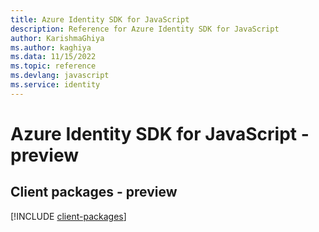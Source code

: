 ```yaml
---
title: Azure Identity SDK for JavaScript
description: Reference for Azure Identity SDK for JavaScript
author: KarishmaGhiya
ms.author: kaghiya
ms.data: 11/15/2022
ms.topic: reference
ms.devlang: javascript
ms.service: identity
---
```

# Azure Identity SDK for JavaScript - preview

## Client packages - preview
[!INCLUDE [client-packages](identity-client-index.md)]